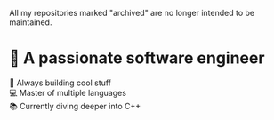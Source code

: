 All my repositories marked "archived" are no longer intended to be maintained.

# 🚀 A passionate software engineer

🌟 Always building cool stuff  
💻 Master of multiple languages  
📚 Currently diving deeper into C++
